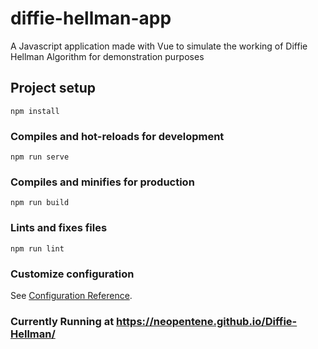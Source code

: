# diffie-hellman-app
A Javascript application made with Vue to simulate the working of Diffie Hellman Algorithm for demonstration purposes

## Project setup
```
npm install
```

### Compiles and hot-reloads for development
```
npm run serve
```

### Compiles and minifies for production
```
npm run build
```

### Lints and fixes files
```
npm run lint
```

### Customize configuration
See [Configuration Reference](https://cli.vuejs.org/config/).

### Currently Running at https://neopentene.github.io/Diffie-Hellman/
